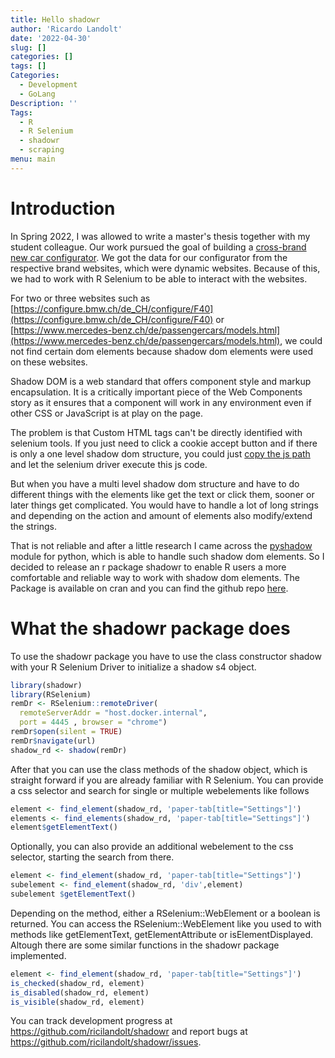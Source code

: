 ```yaml
---
title: Hello shadowr
author: 'Ricardo Landolt'
date: '2022-04-30'
slug: []
categories: []
tags: []
Categories:
  - Development
  - GoLang
Description: ''
Tags:
  - R
  - R Selenium
  - shadowr
  - scraping
menu: main
---
```






# Introduction

In Spring 2022, I was allowed to write a master's thesis together with my student colleague. Our work pursued the goal of building a [cross-brand new car configurator](https://landoltricardo.shinyapps.io/whicha/
). We got the data for our configurator from the respective brand websites, which were dynamic websites. Because of this, we had to work with R Selenium to be able to interact with the websites. 

For two or three websites such as [https://configure.bmw.ch/de_CH/configure/F40](https://configure.bmw.ch/de_CH/configure/F40) or [https://www.mercedes-benz.ch/de/passengercars/models.html](https://www.mercedes-benz.ch/de/passengercars/models.html), we could not find certain dom elements because shadow dom elements were used on these websites. 

Shadow DOM is a web standard that offers component style and markup encapsulation. It is a critically important piece of the Web Components story as it ensures that a component will work in any environment even if other CSS or JavaScript is at play on the page. 

The problem is that Custom HTML tags can't be directly identified with selenium tools. If you just need to click a cookie accept button and if there is only a one level shadow dom structure, you could just [copy the js path](https://umaar.com/dev-tips/185-copy-js-path/) and let the selenium driver execute this js code.

But when you have a multi level shadow dom structure and have to do different things with the elements like get the text or click them, sooner or later things get complicated. You would have to handle a lot of long strings and depending on the action and amount of elements also modify/extend the strings.  

That is not reliable and after a little research I came across the [pyshadow](https://pypi.org/project/pyshadow/) module for python, which is able to handle such shadow dom elements. So I decided to release an r package shadowr to enable R users a more comfortable and reliable way to work with shadow dom elements. The Package is available on cran and you can find the github repo [here](https://github.com/ricilandolt/shadowr).  

# What the shadowr package does 

To use the shadowr package you have to use the class constructor shadow with your R Selenium Driver to initialize a shadow s4 object.  


```r
library(shadowr) 
library(RSelenium) 
remDr <- RSelenium::remoteDriver( 
  remoteServerAddr = "host.docker.internal", 
  port = 4445 , browser = "chrome") 
remDr$open(silent = TRUE) 
remDr$navigate(url) 
shadow_rd <- shadow(remDr) 
```

After that you can use the class methods of the shadow object, which is straight forward if you are already familiar with R Selenium. You can provide a css selector and search for single or multiple webelements like follows 


```r
element <- find_element(shadow_rd, 'paper-tab[title="Settings"]') 
elements <- find_elements(shadow_rd, 'paper-tab[title="Settings"]') 
element$getElementText() 
```

Optionally, you can also provide an additional webelement to the css selector, starting the search from there. 


```r
element <- find_element(shadow_rd, 'paper-tab[title="Settings"]') 
subelement <- find_element(shadow_rd, 'div',element) 
subelement $getElementText() 
```

Depending on the method, either a RSelenium::WebElement or a boolean is returned. You can access the RSelenium::WebElement like you used to with methods like getElementText, getElementAttribute or isElementDisplayed. Altough there are some similar functions in the shadowr package implemented. 




```r
element <- find_element(shadow_rd, 'paper-tab[title="Settings"]') 
is_checked(shadow_rd, element) 
is_disabled(shadow_rd, element) 
is_visible(shadow_rd, element) 
```

You can track development progress at https://github.com/ricilandolt/shadowr and report bugs at https://github.com/ricilandolt/shadowr/issues. 


